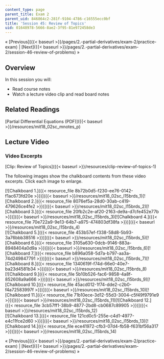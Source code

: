 ```yaml
---
content_type: page
parent_title: Exam 2
parent_uid: 846864c2-281f-9104-4786-c16555ecc0bf
title: 'Session 45: Review of Topics'
uid: 01648978-5666-8ae2-3f95-81e972458de3
---
```


« [Previous]({{< baseurl >}}/pages/2.-partial-derivatives/exam-2/practice-exam) | [Next]({{< baseurl >}}/pages/2.-partial-derivatives/exam-2/session-46-review-of-problems) »

Overview
--------

In this session you will:

*   Read course notes
*   Watch a lecture video clip and read board notes

Related Readings
----------------

[Partial Differential Equations (PDF)]({{< baseurl >}}/resources/mit18_02sc_mnotes_p)

Lecture Video
-------------

### Video Excerpts

[Clip: Review of Topics]({{< baseurl >}}/resources/clip-review-of-topics-1)

The following images show the chalkboard contents from these video excerpts. Click each image to enlarge.

[![Chalkboard 1.]({{< resource_file 8b72b0d5-f230-ee76-0142-f1ac673fd20e >}})]({{< baseurl >}}/resources/mit18_02sc_l15brds_1)[![Chalkboard 2.]({{< resource_file 8076ef5a-28d0-30ab-c419-479626ce4fe2 >}})]({{< baseurl >}}/resources/mit18_02sc_l15brds_2)[![Chalkboard 3.]({{< resource_file 20fb2c2e-af20-2163-de9a-d7cfe452e77b >}})]({{< baseurl >}}/resources/mit18_02sc_l15brds_3)[![Chalkboard 4.]({{< resource_file 70e722a9-9e13-64b7-a975-474803df38fa >}})]({{< baseurl >}}/resources/mit18_02sc_l15brds_4)  
[![Chalkboard 5.]({{< resource_file 453b57ef-f338-58d8-5b93-3a76bbb38516 >}})]({{< baseurl >}}/resources/mit18_02sc_l15brds_5)[![Chalkboard 6.]({{< resource_file 3105a630-0dcb-9146-883a-8948404a0d9a >}})]({{< baseurl >}}/resources/mit18_02sc_l15brds_6)[![Chalkboard 7.]({{< resource_file b896a058-5d7a-b797-aa3a-74d249847791 >}})]({{< baseurl >}}/resources/mit18_02sc_l15brds_7)[![Chalkboard 8.]({{< resource_file 1340619f-f74d-66e0-40e7-ba23d4581b34 >}})]({{< baseurl >}}/resources/mit18_02sc_l15brds_8)  
[![Chalkboard 9.]({{< resource_file 5b10b526-fac6-9858-4a8f-852608a9a666 >}})]({{< baseurl >}}/resources/mit18_02sc_l15brds_9)[![Chalkboard 10.]({{< resource_file 45acd012-1f74-dde2-c2b0-f4a72583997f >}})]({{< baseurl >}}/resources/mit18_02sc_l15brds_10)[![Chalkboard 11.]({{< resource_file 71b10ece-3d12-55d3-3004-c5f49f9791e9 >}})]({{< baseurl >}}/resources/mit18_02sc_l15brds_11)[![Chalkboard 12.]({{< resource_file 3cb57ff1-38b9-4877-2bd8-cb0687c89905 >}})]({{< baseurl >}}/resources/mit18_02sc_l15brds_12)  
[![Chalkboard 13.]({{< resource_file 121cd0c5-255e-c4d1-4977-e4c11fce2d60 >}})]({{< baseurl >}}/resources/mit18_02sc_l15brds_13)[![Chalkboard 14.]({{< resource_file ece41972-cfb3-07d4-fb58-f631bf56a317 >}})]({{< baseurl >}}/resources/mit18_02sc_l15brds_14)

« [Previous]({{< baseurl >}}/pages/2.-partial-derivatives/exam-2/practice-exam) | [Next]({{< baseurl >}}/pages/2.-partial-derivatives/exam-2/session-46-review-of-problems) »